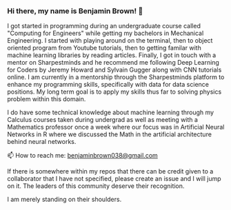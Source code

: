 ### Hi there, my name is Benjamin Brown! 👋


I got started in programming during an undergraduate course called "Computing for Engineers" while getting my bachelors in Mechanical Engineering. I started with playing around on the terminal, then to object oriented program from Youtube tutorials, then to getting familar with machine learning libraries by reading articles. Finally, I got in touch with a mentor on Sharpestminds and he recommend me following Deep Learning for Coders by Jeremy Howard and Sylvain Gugger along with CNN tutorials online. I am currently in a mentorship through the Sharpestminds platform to enhance my programming skills, specifically with data for data science positions. My long term goal is to apply my skills thus far to solving physics problem within this domain.

I do have some technical knowledge about machine learning through my Calculus courses taken during undergrad as well as meeting with a Mathematics professor once a week where our focus was in Artificial Neural Networks in R where we discussed the Math in the artificial architecture behind neural networks. 

📫 How to reach me: benjaminbrown038@gmail.com

If there is somewhere within my repos that there can be credit given to a collaborator that I have not specified, please create an issue and I will jump on it. The leaders of this community deserve their recognition. 

I am merely standing on their shoulders.  


<!--
**benjaminbrown038/benjaminbrown038** is a ✨ _special_ ✨ repository because its `README.md` (this file) appears on your GitHub profile.

Here are some ideas to get you started:

- 🔭 I’m currently working on ...
- 🌱 I’m currently learning ...
- 👯 I’m looking to collaborate on ...
- 🤔 I’m looking for help with ...
- 💬 Ask me about ...
- 📫 How to reach me: ...
- 😄 Pronouns: ...
- ⚡ Fun fact: ...
-->

